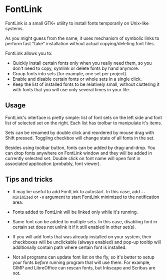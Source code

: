 # FontLink

FontLink is a small GTK+ utility to install fonts temporarily on Unix-like
systems.

As you might guess from the name, it uses mechanism of symbolic links
to perform fast "fake" installation without actual copying/deleting font files.

FontLink allows you to:
* Quickly install certain fonts only when you really need them, so you don't
  need to copy, symlink or delete fonts by hand anymore.
* Group fonts into sets (for example, one set per project).
* Enable and disable certain fonts or whole sets in a single click.
* Keep the list of installed fonts to be relatively small, without cluttering
  it with fonts that you will use only several times in your life.


## Usage

FontLink's interface is pretty simple: list of font sets on the left side and
font list of selected set on the right. Each list has toolbar to manipulate
it's items.

Sets can be renamed by double click and reordered by mouse drag with Shift
pressed. Toggling checkbox will change state of all fonts in the set.

Besides using toolbar button, fonts can be added by drag-and-drop. You can drop
fonts anywhere on FontLink window and they will be added in currently
selected set. Double click on font name will open font in associated
application (probably, font viewer).


## Tips and tricks

* It may be useful to add FontLink to autostart. In this case, add
  `--minimized` or `-m` argument to start FontLink minimized to the
  notification area.

* Fonts added to FontLink will be linked only while it's running.

* Same font can be added to multiple sets. In this case, disabling font in
  certain set does not unlink it if it still enabled in other set(s).

* If you will add fonts that was already installed on your system, their
  checkboxes will be unclickable (always enabled) and pop-up tooltip will
  additionally contain path where certain font is installed.

* Not all programs can update font list on the fly, so it's better to setup
  your fonts *before* running program that will use them. For example,
  GIMP and LibreOffice can rescan fonts, but Inkscape and Scribus are not.
